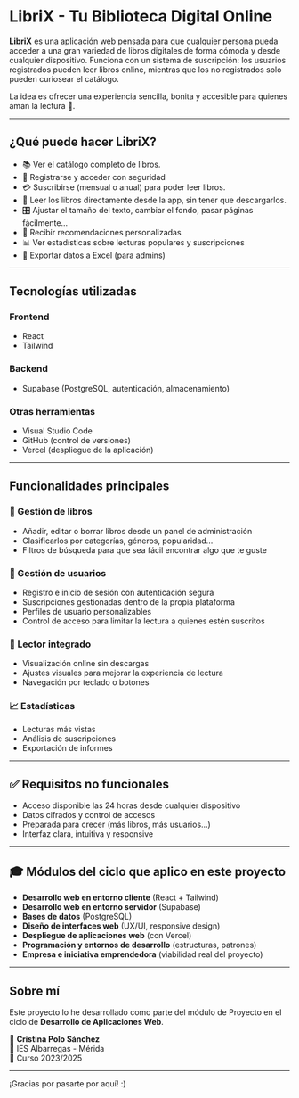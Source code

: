 # LibriX - Tu Biblioteca Digital Online

**LibriX** es una aplicación web pensada para que cualquier persona pueda acceder a una gran variedad de libros digitales de forma cómoda y desde cualquier dispositivo. Funciona con un sistema de suscripción: los usuarios registrados pueden leer libros online, mientras que los no registrados solo pueden curiosear el catálogo.

La idea es ofrecer una experiencia sencilla, bonita y accesible para quienes aman la lectura 📖.

---

## ¿Qué puede hacer LibriX?

- 📚 Ver el catálogo completo de libros.
- 🔐 Registrarse y acceder con seguridad
- 💳 Suscribirse (mensual o anual) para poder leer libros.
- 📖 Leer los libros directamente desde la app, sin tener que descargarlos.
- 🎛️ Ajustar el tamaño del texto, cambiar el fondo, pasar páginas fácilmente...
- 🧠 Recibir recomendaciones personalizadas
- 📊 Ver estadísticas sobre lecturas populares y suscripciones
- 📂 Exportar datos a Excel (para admins)

---

## Tecnologías utilizadas

### Frontend
- React
- Tailwind

### Backend
- Supabase (PostgreSQL, autenticación, almacenamiento)

### Otras herramientas
- Visual Studio Code
- GitHub (control de versiones)
- Vercel (despliegue de la aplicación)

---

## Funcionalidades principales

### 📕 Gestión de libros
- Añadir, editar o borrar libros desde un panel de administración
- Clasificarlos por categorías, géneros, popularidad...
- Filtros de búsqueda para que sea fácil encontrar algo que te guste

### 👤 Gestión de usuarios
- Registro e inicio de sesión con autenticación segura
- Suscripciones gestionadas dentro de la propia plataforma
- Perfiles de usuario personalizables
- Control de acceso para limitar la lectura a quienes estén suscritos

### 📖 Lector integrado
- Visualización online sin descargas
- Ajustes visuales para mejorar la experiencia de lectura
- Navegación por teclado o botones

### 📈 Estadísticas
- Lecturas más vistas
- Análisis de suscripciones
- Exportación de informes

---

## ✅ Requisitos no funcionales

- Acceso disponible las 24 horas desde cualquier dispositivo
- Datos cifrados y control de accesos
- Preparada para crecer (más libros, más usuarios…)
- Interfaz clara, intuitiva y responsive

---

## 🎓 Módulos del ciclo que aplico en este proyecto

- **Desarrollo web en entorno cliente** (React + Tailwind)
- **Desarrollo web en entorno servidor** (Supabase)
- **Bases de datos** (PostgreSQL)
- **Diseño de interfaces web** (UX/UI, responsive design)
- **Despliegue de aplicaciones web** (con Vercel)
- **Programación y entornos de desarrollo** (estructuras, patrones)
- **Empresa e iniciativa emprendedora** (viabilidad real del proyecto)

---

## Sobre mí

Este proyecto lo he desarrollado como parte del módulo de Proyecto en el ciclo de **Desarrollo de Aplicaciones Web**.

📌 **Cristina Polo Sánchez**  
📍 IES Albarregas - Mérida  
📅 Curso 2023/2025  

---

¡Gracias por pasarte por aquí! :)

